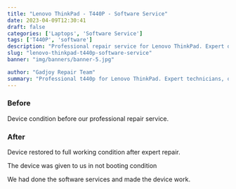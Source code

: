 ```yaml
---
title: "Lenovo ThinkPad - T440P - Software Service"
date: 2023-04-09T12:30:41
draft: false
categories: ['Laptops', 'Software Service']
tags: ['T440P', 'software']
description: "Professional repair service for Lenovo ThinkPad. Expert diagnosis and quality repairs in Bangalore."
slug: "lenovo-thinkpad-t440p-software-service"
banner: "img/banners/banner-5.jpg"

author: "Gadjoy Repair Team"
summary: "Professional t440p for Lenovo ThinkPad. Expert technicians, quality parts, warranty included."
---
```


### Before

Device condition before our professional repair service.

### After

Device restored to full working condition after expert repair.

The device was given to us in not booting condition

We had done the software services and made the device work.